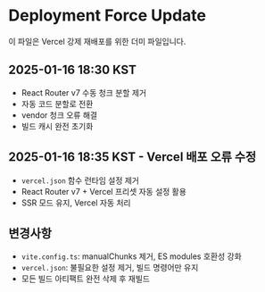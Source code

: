 # Deployment Force Update

이 파일은 Vercel 강제 재배포를 위한 더미 파일입니다.

## 2025-01-16 18:30 KST

- React Router v7 수동 청크 분할 제거
- 자동 코드 분할로 전환
- vendor 청크 오류 해결
- 빌드 캐시 완전 초기화

## 2025-01-16 18:35 KST - Vercel 배포 오류 수정

- `vercel.json` 함수 런타임 설정 제거
- React Router v7 + Vercel 프리셋 자동 설정 활용
- SSR 모드 유지, Vercel 자동 처리

## 변경사항

- `vite.config.ts`: manualChunks 제거, ES modules 호환성 강화
- `vercel.json`: 불필요한 설정 제거, 빌드 명령어만 유지
- 모든 빌드 아티팩트 완전 삭제 후 재빌드
